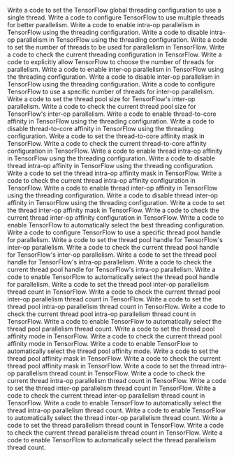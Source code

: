 Write a code to set the TensorFlow global threading configuration to use a single thread.
Write a code to configure TensorFlow to use multiple threads for better parallelism.
Write a code to enable intra-op parallelism in TensorFlow using the threading configuration.
Write a code to disable intra-op parallelism in TensorFlow using the threading configuration.
Write a code to set the number of threads to be used for parallelism in TensorFlow.
Write a code to check the current threading configuration in TensorFlow.
Write a code to explicitly allow TensorFlow to choose the number of threads for parallelism.
Write a code to enable inter-op parallelism in TensorFlow using the threading configuration.
Write a code to disable inter-op parallelism in TensorFlow using the threading configuration.
Write a code to configure TensorFlow to use a specific number of threads for inter-op parallelism.
Write a code to set the thread pool size for TensorFlow's inter-op parallelism.
Write a code to check the current thread pool size for TensorFlow's inter-op parallelism.
Write a code to enable thread-to-core affinity in TensorFlow using the threading configuration.
Write a code to disable thread-to-core affinity in TensorFlow using the threading configuration.
Write a code to set the thread-to-core affinity mask in TensorFlow.
Write a code to check the current thread-to-core affinity configuration in TensorFlow.
Write a code to enable thread intra-op affinity in TensorFlow using the threading configuration.
Write a code to disable thread intra-op affinity in TensorFlow using the threading configuration.
Write a code to set the thread intra-op affinity mask in TensorFlow.
Write a code to check the current thread intra-op affinity configuration in TensorFlow.
Write a code to enable thread inter-op affinity in TensorFlow using the threading configuration.
Write a code to disable thread inter-op affinity in TensorFlow using the threading configuration.
Write a code to set the thread inter-op affinity mask in TensorFlow.
Write a code to check the current thread inter-op affinity configuration in TensorFlow.
Write a code to enable TensorFlow to automatically select the best threading configuration.
Write a code to configure TensorFlow to use a specific thread pool handle for parallelism.
Write a code to set the thread pool handle for TensorFlow's inter-op parallelism.
Write a code to check the current thread pool handle for TensorFlow's inter-op parallelism.
Write a code to set the thread pool handle for TensorFlow's intra-op parallelism.
Write a code to check the current thread pool handle for TensorFlow's intra-op parallelism.
Write a code to enable TensorFlow to automatically select the thread pool handle for parallelism.
Write a code to set the thread pool inter-op parallelism thread count in TensorFlow.
Write a code to check the current thread pool inter-op parallelism thread count in TensorFlow.
Write a code to set the thread pool intra-op parallelism thread count in TensorFlow.
Write a code to check the current thread pool intra-op parallelism thread count in TensorFlow.
Write a code to enable TensorFlow to automatically select the thread pool parallelism thread count.
Write a code to set the thread pool affinity mode in TensorFlow.
Write a code to check the current thread pool affinity mode in TensorFlow.
Write a code to enable TensorFlow to automatically select the thread pool affinity mode.
Write a code to set the thread pool affinity mask in TensorFlow.
Write a code to check the current thread pool affinity mask in TensorFlow.
Write a code to set the thread intra-op parallelism thread count in TensorFlow.
Write a code to check the current thread intra-op parallelism thread count in TensorFlow.
Write a code to set the thread inter-op parallelism thread count in TensorFlow.
Write a code to check the current thread inter-op parallelism thread count in TensorFlow.
Write a code to enable TensorFlow to automatically select the thread intra-op parallelism thread count.
Write a code to enable TensorFlow to automatically select the thread inter-op parallelism thread count.
Write a code to set the thread parallelism thread count in TensorFlow.
Write a code to check the current thread parallelism thread count in TensorFlow.
Write a code to enable TensorFlow to automatically select the thread parallelism thread count.